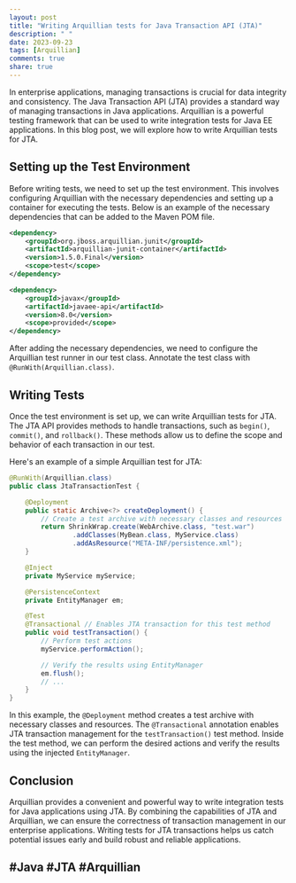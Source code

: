 ```yaml
---
layout: post
title: "Writing Arquillian tests for Java Transaction API (JTA)"
description: " "
date: 2023-09-23
tags: [Arquillian]
comments: true
share: true
---
```


In enterprise applications, managing transactions is crucial for data integrity and consistency. The Java Transaction API (JTA) provides a standard way of managing transactions in Java applications. Arquillian is a powerful testing framework that can be used to write integration tests for Java EE applications. In this blog post, we will explore how to write Arquillian tests for JTA.

## Setting up the Test Environment ##

Before writing tests, we need to set up the test environment. This involves configuring Arquillian with the necessary dependencies and setting up a container for executing the tests. Below is an example of the necessary dependencies that can be added to the Maven POM file.

```xml
<dependency>
    <groupId>org.jboss.arquillian.junit</groupId>
    <artifactId>arquillian-junit-container</artifactId>
    <version>1.5.0.Final</version>
    <scope>test</scope>
</dependency>

<dependency>
    <groupId>javax</groupId>
    <artifactId>javaee-api</artifactId>
    <version>8.0</version>
    <scope>provided</scope>
</dependency>
```

After adding the necessary dependencies, we need to configure the Arquillian test runner in our test class. Annotate the test class with `@RunWith(Arquillian.class)`.

## Writing Tests ##

Once the test environment is set up, we can write Arquillian tests for JTA. The JTA API provides methods to handle transactions, such as `begin()`, `commit()`, and `rollback()`. These methods allow us to define the scope and behavior of each transaction in our test.

Here's an example of a simple Arquillian test for JTA:

```java
@RunWith(Arquillian.class)
public class JtaTransactionTest {

    @Deployment
    public static Archive<?> createDeployment() {
        // Create a test archive with necessary classes and resources
        return ShrinkWrap.create(WebArchive.class, "test.war")
                .addClasses(MyBean.class, MyService.class)
                .addAsResource("META-INF/persistence.xml");
    }

    @Inject
    private MyService myService;

    @PersistenceContext
    private EntityManager em;

    @Test
    @Transactional // Enables JTA transaction for this test method
    public void testTransaction() {
        // Perform test actions
        myService.performAction();

        // Verify the results using EntityManager
        em.flush();
        // ...
    }
}
```

In this example, the `@Deployment` method creates a test archive with necessary classes and resources. The `@Transactional` annotation enables JTA transaction management for the `testTransaction()` test method. Inside the test method, we can perform the desired actions and verify the results using the injected `EntityManager`.

## Conclusion ##

Arquillian provides a convenient and powerful way to write integration tests for Java applications using JTA. By combining the capabilities of JTA and Arquillian, we can ensure the correctness of transaction management in our enterprise applications. Writing tests for JTA transactions helps us catch potential issues early and build robust and reliable applications.

## #Java #JTA #Arquillian ##